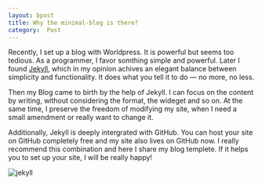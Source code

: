 ```yaml
---
layout: bpost
title: Why the minimal-blog is there?
category:  Post
---
```


Recently, I set up a blog with Worldpress. It is powerful but seems too tedious. As a programmer, I favor somthing simple and powerful.
Later I found [Jekyll](https://jekyllrb.com/), which in my opinion achives an elegant balance between simplicity and functionality. It 
does what you tell it to do — no more, no less.  

Then my Blog came to birth by the help of Jekyll. I can focus on the content by writing, without considering the format, the wideget and 
so on. At the same time, I preserve the freedom of modifying my site, when I need a small amendment or really want to change it.  

Additionally, Jekyll is deeply intergrated with GitHub. You can host your site on GitHub completely free and my site also lives on GitHub now. 
I really recommend this combination and here I share my blog templete. If it helps you to set up your site, I will be really happy! 

![jekyll]({{site.baseurl}}/images/jekyll.png)
